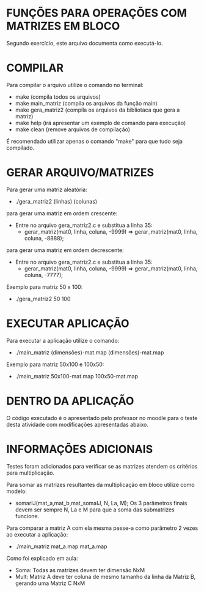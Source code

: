 # FUNÇÕES PARA OPERAÇÕES COM MATRIZES EM BLOCO
Segundo exercício, este arquivo documenta como executá-lo.

# COMPILAR
Para compilar o arquivo utilize o comando no terminal:
  - make (compila todos os arquivos)
  - make main_matriz (compila os arquivos da função main)
  - make gera_matriz2 (compila os arquivos da bibliotaca que gera a matriz)
  - make help (irá apresentar um exemplo de comando para execução)
  - make clean (remove arquivos de compilação)

É recomendado utilizar apenas o comando "make" para que tudo seja compilado.

# GERAR ARQUIVO/MATRIZES
Para gerar uma matriz aleatória:
 - ./gera_matriz2 (linhas) (colunas)

para gerar uma matriz em ordem crescente:
  - Entre no arquivo gera_matriz2.c e substitua a linha 35:
    - gerar_matriz(mat0, linha, coluna, -9999) => gerar_matriz(mat0, linha, coluna, -8888);

para gerar uma matriz em ordem decrescente:
  - Entre no arquivo gera_matriz2.c e substitua a linha 35:
    - gerar_matriz(mat0, linha, coluna, -9999) => gerar_matriz(mat0, linha, coluna, -7777);

Exemplo para matriz 50 x 100:
 - ./gera_matriz2 50 100

# EXECUTAR APLICAÇÃO
Para executar a aplicação utilize o comando:
 - ./main_matriz (dimensões)-mat.map (dimensões)-mat.map

Exemplo para matriz 50x100 e 100x50:
 - ./main_matriz 50x100-mat.map 100x50-mat.map

# DENTRO DA APLICAÇÃO
O código executado é o apresentado pelo professor no moodle para o teste desta atividade com modificações apresentadas abaixo.

# INFORMAÇÕES ADICIONAIS
Testes foram adicionados para verificar se as matrizes atendem os critérios para multiplicação.

Para somar as matrizes resultantes da multiplicação em bloco utilize como modelo:
  - somarIJ(mat_a,mat_b,mat_somaIJ, N, La, M);
Os 3 parâmetros finais devem ser sempre N, La e M para que a soma das submatrizes funcione.

Para comparar a matriz A com ela mesma passe-a como parâmetro 2 vezes ao executar a aplicação:
  - ./main_matriz mat_a.map mat_a.map

Como foi explicado em aula:
  - Soma: Todas as matrizes devem ter dimensão NxM
  - Mult: Matriz A deve ter coluna de mesmo tamanho da linha da Matriz B, gerando uma Matriz C NxM
